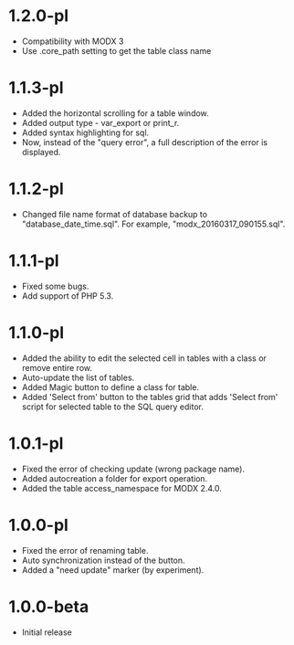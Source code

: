 1.2.0-pl
==============
- Compatibility with MODX 3
- Use <package>.core_path setting to get the table class name

1.1.3-pl
==============
- Added the horizontal scrolling for a table window.
- Added output type - var_export or print_r.
- Added syntax highlighting for sql.
- Now, instead of the "query error", a full description of the error is displayed.

1.1.2-pl
==============
- Changed file name format of database backup to "database_date_time.sql". For example, "modx_20160317_090155.sql".

1.1.1-pl
==============
- Fixed some bugs.
- Add support of PHP 5.3.

1.1.0-pl
==============
- Added the ability to edit the selected cell in tables with a class or remove entire row.
- Auto-update the list of tables.
- Added Magic button to define a class for table.
- Added 'Select from' button to the tables grid that adds 'Select from' script for selected table to the SQL query editor.

1.0.1-pl
==============
- Fixed the error of checking update (wrong package name).
- Added autocreation a folder for export operation.
- Added the table access_namespace for MODX 2.4.0.

1.0.0-pl
==============
- Fixed the error of renaming table.
- Auto synchronization instead of the button.
- Added a "need update" marker (by experiment).

1.0.0-beta
==============
- Initial release
